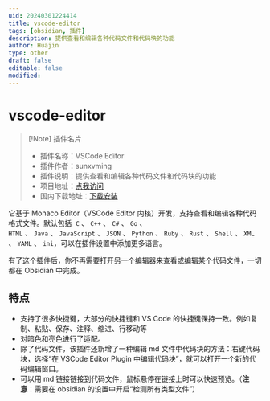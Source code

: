 ```yaml
---
uid: 20240301224414
title: vscode-editor
tags: [obsidian, 插件]
description: 提供查看和编辑各种代码文件和代码块的功能
author: Huajin
type: other
draft: false
editable: false
modified: 
---
```


# vscode-editor

> [!Note] 插件名片
> - 插件名称：VSCode Editor
> - 插件作者：sunxvming
> - 插件说明：提供查看和编辑各种代码文件和代码块的功能
> - 项目地址：[点我访问](https://github.com/sunxvming/obsidian-vscode-editor)
> - 国内下载地址：[下载安装](https://pkmer.cn/products/plugin/pluginMarket/?vscode-editor)

它基于 Monaco Editor（VSCode Editor 内核）开发，支持查看和编辑各种代码格式文件。默认包括  `C` 、 `C++` 、 `C#` 、 `Go` 、  `HTML` 、 `Java` 、 `JavaScript` 、 `JSON` 、 `Python` 、 `Ruby` 、 `Rust` 、 `Shell` 、 `XML` 、 `YAML` 、 `ini`，可以在插件设置中添加更多语言。

有了这个插件后，你不再需要打开另一个编辑器来查看或编辑某个代码文件，一切都在 Obsidian 中完成。

## 特点

- 支持了很多快捷键，大部分的快捷键和 VS Code 的快捷键保持一致。例如复制、粘贴、保存、注释、缩进、行移动等
- 对暗色和亮色进行了适配。
- 除了代码文件，该插件还新增了一种编辑 md 文件中代码块的方法：右键代码块，选择“在 VSCode Editor Plugin 中编辑代码块”，就可以打开一个新的代码编辑窗口。
- 可以用 md 链接链接到代码文件，鼠标悬停在链接上时可以快速预览。（**注意**：需要在 obsidian 的设置中开启“检测所有类型文件”）